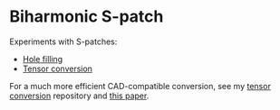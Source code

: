 # Biharmonic S-patch

Experiments with S-patches:
- [Hole filling](http://arxiv.org/abs/2002.11109)
- [Tensor conversion](http://arxiv.org/abs/2002.11111)

For a much more efficient CAD-compatible conversion, see my [tensor conversion](http://github.com/salvipeter/tensor-conversion)
repository and [this paper](http://doi.org/10.14733/cadaps.2021.156-169).
